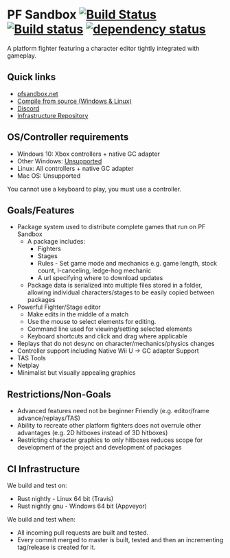 # PF Sandbox [![Build Status](https://travis-ci.org/rukai/PF_Sandbox.svg?branch=master)](https://travis-ci.org/rukai/PF_Sandbox) [![Build status](https://ci.appveyor.com/api/projects/status/89drle66lde9pq35?svg=true)](https://ci.appveyor.com/project/rukai/pf-sandbox) [![dependency status](https://deps.rs/repo/github/rukai/pf_sandbox/status.svg)](https://deps.rs/repo/github/rukai/pf_sandbox)

A platform fighter featuring a character editor tightly integrated with gameplay.

## Quick links

*   [pfsandbox.net](https://pfsandbox.net)
*   [Compile from source (Windows & Linux)](compiling.md)
*   [Discord](https://discord.gg/KyjBs4x)
*   [Infrastructure Repository](https://github.com/rukai/pf_sandbox_infra)

## OS/Controller requirements

*   Windows 10: Xbox controllers + native GC adapter
*   Other Windows: [Unsupported](https://gitlab.com/Arvamer/gilrs/commit/56bf4e2d04c972a73cb195afff2a9a8563f6aa34#note_58842780)
*   Linux: All controllers + native GC adapter
*   Mac OS: Unsupported

You cannot use a keyboard to play, you must use a controller.

## Goals/Features

*   Package system used to distribute complete games that run on PF Sandbox
    +   A package includes:
        -   Fighters
        -   Stages
        -   Rules - Set game mode and mechanics e.g. game length, stock count, l-canceling, ledge-hog mechanic
        -   A url specifying where to download updates
    +   Package data is serialized into multiple files stored in a folder, allowing individual characters/stages to be easily copied between packages
*   Powerful Fighter/Stage editor
    +   Make edits in the middle of a match
    +   Use the mouse to select elements for editing.
    +   Command line used for viewing/setting selected elements
    +   Keyboard shortcuts and click and drag where applicable
*   Replays that do not desync on character/mechanics/physics changes
*   Controller support including Native Wii U -> GC adapter Support
*   TAS Tools
*   Netplay
*   Minimalist but visually appealing graphics

## Restrictions/Non-Goals

*   Advanced features need not be beginner Friendly (e.g. editor/frame advance/replays/TAS)
*   Ability to recreate other platform fighters does not overrule other advantages (e.g. 2D hitboxes instead of 3D hitboxes)
*   Restricting character graphics to only hitboxes reduces scope for development of the project and development of packages

## CI Infrastructure

We build and test on:

*   Rust nightly - Linux 64 bit (Travis)
*   Rust nightly gnu - Windows 64 bit (Appveyor)

We build and test when:

*   All incoming pull requests are built and tested.
*   Every commit merged to master is built, tested and then an incrementing tag/release is created for it.
